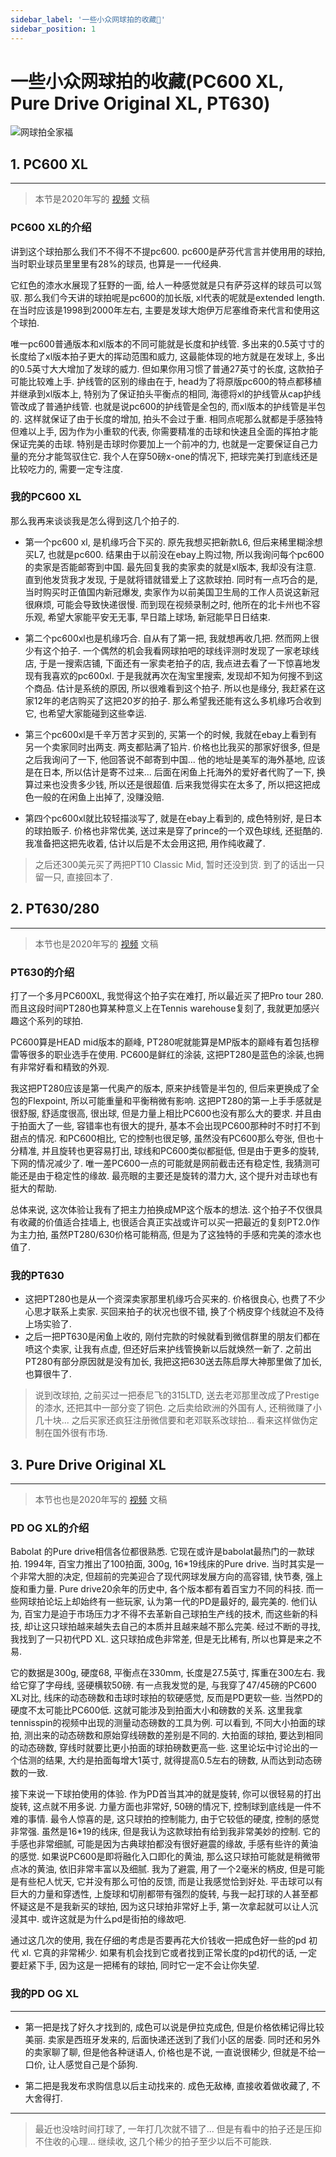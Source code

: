 ```yaml
---
sidebar_label: '一些小众网球拍的收藏🎾'
sidebar_position: 1
---
```


# 一些小众网球拍的收藏(PC600 XL, Pure Drive Original XL, PT630)

![网球拍全家福](/img/tennis/racquets.jpg)

## 1. PC600 XL

---

> 本节是2020年写的 [视频](https://www.bilibili.com/video/BV1MA411b7XA/) 文稿

### PC600 XL的介绍

讲到这个球拍那么我们不不得不不提pc600. pc600是萨芬代⾔言并使⽤用的球拍, 当时职业球员⾥里里有28%的球员, 也算是⼀一代经典. 

它红⾊的漆⽔水展现了狂野的⼀面, 给⼈一种感觉就是只有萨芬这样的球员可以驾驭. 那么我们今天讲的球拍呢是pc600的加⻓版, xl代表的呢就是extended length. 在当时应该是1998到2000年左右, 主要是发球⼤炮伊万尼塞维奇来代言和使用这个球拍. 

唯一pc600普通版本和xl版本的不同可能就是长度和护线管. 多出来的0.5英⼨寸的长度给了xl版本拍子更大的挥动范围和威力, 这最能体现的地⽅就是在发球上, 多出的0.5英⼨⼤大增加了发球的威力. 但如果你⽤习惯了普通27英⼨的长度, 这款拍⼦可能比较难上手. 护线管的区别的缘由在于, head为了将原版pc600的特点都移植并继承到xl版本上, 特别为了保证拍头平衡点的相同, 海德将xl的护线管从cap护线管改成了普通护线管. 也就是说pc600的护线管是全包的, ⽽xl版本的护线管是半包的. 这样就保证了由于长度的增加, 拍头不会过于重. 相同点呢那么就都是⼿感独特但难以上手, 因为作为⼩重软的代表, 你需要精准的击球和快速且全⾯的挥拍才能保证完美的击球. 特别是击球时你要加上⼀个前冲的⼒, 也就是⼀定要保证⾃己力量的充分才能驾驭住它. 我个人在穿50磅x-one的情况下, 把球完美打到底线还是比较吃力的, 需要⼀定专注度.

### 我的PC600 XL

那么我再来谈谈我是怎么得到这几个拍⼦的.

- 第⼀个pc600 xl, 是机缘巧合下买的. 原先我想买把新款L6, 但后来稀⾥糊涂想买L7, 也就是pc600. 结果由于以前没在ebay上购过物, 所以我询问每个pc600的卖家是否能邮寄到中国. 最先回复我的卖家卖的就是xl版本, 我却没有注意. 直到他发货我才发现, 于是就将错就错爱上了这款球拍. 同时有⼀点巧合的是, 当时购买时正值国内新冠爆发, 卖家作为以前美国卫生局的⼯作⼈员说这新冠很麻烦, 可能会导致快递很慢. 而到现在视频录制之时, 他所在的北卡州也不容乐观, 希望⼤家能平安⽆无事, 早⽇踏上球场, 新冠能早⽇日结束.

- 第⼆个pc600xl也是机缘巧合. 自从有了第一把, 我就想再收⼏把. 然⽽网上很少有这个拍⼦. ⼀个偶然的机会我看网球拍吧的球线评测时发现了⼀家⽼球线店, 于是⼀搜索店铺, 下面还有⼀家卖老拍⼦的店, 我点进去看了⼀下惊喜地发现有我喜欢的pc600xl. 于是我就再次在淘宝⾥搜索, 发现却不知为何搜不到这个商品. 估计是系统的原因, 所以很难看到这个拍⼦. 所以也是缘分, 我赶紧在这家12年的老店购买了这把20岁的拍⼦. 那么希望我还能有这么多机缘巧合收到它, 也希望⼤家能碰到这些幸运.

- 第三个pc600xl是千辛万苦才买到的, 买第一个的时候, 我就在ebay上看到有另一个卖家同时出两支. 两支都贴满了铅片. 价格也比我买的那家好很多, 但是之后我询问了一下, 他回答说不邮寄到中国... 他的地址是美军的海外基地, 应该是在日本, 所以估计是寄不过来... 后面在闲鱼上托海外的爱好者代购了一下, 换算过来也没贵多少钱, 所以还是很超值. 后来我觉得实在太多了, 所以把这把成色一般的在闲鱼上出掉了, 没赚没赔.

- 第四个pc600xl就比较轻描淡写了, 就是在ebay上看到的, 成色特别好, 是日本的球拍贩子. 价格也非常优美, 送过来是穿了prince的一个双色球线, 还挺酷的. 我准备把这把先收着, 估计以后是不太会用这把, 用作纯收藏了.

> 之后还300美元买了两把PT10 Classic Mid, 暂时还没到货. 到了的话出一只留一只, 直接回本了.

## 2. PT630/280

---

> 本节也是2020年写的 [视频](https://www.bilibili.com/video/BV1Pi4y1b7yD/) 文稿


### PT630的介绍

打了一个多月PC600XL, 我觉得这个拍子实在难打, 所以最近买了把Pro tour 280. 而且这段时间PT280也算某种意义上在Tennis warehouse复刻了, 我就更加感兴趣这个系列的球拍.

PC600算是HEAD mid版本的巅峰, PT280呢就能算是MP版本的巅峰有着包括穆雷等很多的职业选手在使用. 
PC600是鲜红的涂装, 这把PT280是蓝色的涂装,也拥有非常好看和精致的外观.

我这把PT280应该是第一代奥产的版本, 原来护线管是半包的, 但后来更换成了全包的Flexpoint, 所以可能重量和平衡稍微有影响.
这把PT280的第一上手手感就是很舒服, 舒适度很高, 很出球, 但是力量上相比PC600也没有那么大的要求. 并且由于拍面大了一些, 容错率也有很大的提升, 基本不会出现PC600那种时不时打不到甜点的情况. 和PC600相比, 它的控制也很足够, 虽然没有PC600那么夸张, 但也十分精准, 并且旋转也更容易打出, 球线和PC600类似都挺低, 但是由于更多的旋转, 下网的情况减少了. 唯一差PC600一点的可能就是网前截击还有稳定性, 我猜测可能还是由于稳定性的缘故. 最亮眼的主要还是旋转的潜力大, 这个提升对击球也有挺大的帮助.

总体来说, 这次体验让我有了把主力拍换成MP这个版本的想法. 这个拍子不仅很具有收藏的价值适合挂墙上, 也很适合真正实战或许可以买一把最近的复刻PT2.0作为主力拍, 虽然PT280/630价格可能稍高, 但是为了这独特的手感和完美的漆水也值了.

### 我的PT630

- 这把PT280也是从一个资深卖家那里机缘巧合买来的. 价格很良心, 也费了不少心思才联系上卖家. 买回来拍子的状况也很不错, 换了个柄皮穿个线就迫不及待上场实验了.
- 之后一把PT630是闲鱼上收的, 刚付完款的时候就看到微信群里的朋友们都在喷这个卖家, 让我有点虚, 但还好后来护线管换新以后就焕然一新了. 之前出PT280有部分原因就是没有加长, 我把这把630送去陈启厚大神那里做了加长, 也算很牛了. 
> 说到改球拍, 之前买过一把泰尼飞的315LTD, 送去老邓那里改成了Prestige的漆水, 还把其中一部分变了铜色. 之后卖给欧洲的外国有人, 还稍微赚了小几十块... 之后买家还疯狂注册微信要和老邓联系改球拍... 看来这样做伪定制在国外很有市场.

## 3. Pure Drive Original XL

---

> 本节也也是2020年写的 [视频](https://www.bilibili.com/video/BV1rk4y1y74o/) 文稿

### PD OG XL的介绍

Babolat 的Pure drive相信各位都很熟悉. 它现在或许是babolat最热门的一款球拍. 1994年, 百宝力推出了100拍面, 300g, 16*19线床的Pure drive. 当时其实是一个非常大胆的决定, 但超前的完美迎合了现代网球发展方向的高容错, 快节奏, 强上旋和重力量. Pure drive20余年的历史中, 各个版本都有着百宝力不同的科技. 而一些网球拍论坛上却始终有一些玩家, 认为第一代的PD是最好的, 最完美的. 他们认为, 百宝力是迫于市场压力才不得不去革新自己球拍生产线的技术, 而这些新的科技, 却让这只球拍越来越失去自己的本质并且越来越不那么完美. 经过不断的寻找, 我找到了一只初代PD XL. 这只球拍成色非常差, 但是无比稀有, 所以也算是来之不易.

它的数据是300g, 硬度68, 平衡点在330mm, 长度是27.5英寸, 挥重在300左右. 我给它穿了字母线, 竖硬横软50磅. 有一点我发觉的是, 与我穿了47/45磅的PC600 XL对比, 线床的动态磅数和击球时球拍的软硬感觉, 反而是PD更软一些. 当然PD的硬度不太可能比PC600低. 这就可能涉及到拍面大小和磅数的关系. 这里我拿tennisspin的视频中出现的测量动态磅数的工具为例. 可以看到, 不同大小拍面的球拍, 测出来的动态磅数和原始穿线磅数的差别是不同的. 大拍面的球拍, 要达到相同的动态磅数, 穿线时就要比更小拍面的球拍磅数更高一些. 这里论坛中讨论出的一个估测的结果, 大约是拍面每增大1英寸, 就得提高0.5左右的磅数, 从而达到动态磅数的一致.

接下来说一下球拍使用的体验. 作为PD首当其冲的就是旋转, 你可以很轻易的打出旋转, 这点就不用多说. 力量方面也非常好, 50磅的情况下, 控制球到底线是一件不难的事情. 最令人惊喜的是, 这只球拍的控制能力, 由于它较低的硬度, 控制的感觉非常强. 虽然是16*19的线床, 但是我认为这款球拍有给到我非常美妙的控制. 它的手感也非常细腻, 可能是因为古典球拍都没有很好避震的缘故, 手感有些许的黄油的感觉. 如果说PC600是即将融化入口即化的黄油, 那么这只球拍可能就是稍微带点冰的黄油, 依旧非常丰富以及细腻. 我为了避震, 用了一个2毫米的柄皮, 但是可能是有些杞人忧天, 它并没有那么可怕的反馈, 而是让我感觉恰到好处. 平击球可以有巨大的力量和穿透性, 上旋球和切削都带有强烈的旋转, 与我一起打球的人甚至都怀疑这是不是我新买的球拍, 因为这只球拍非常好上手, 第一次拿起就可以让人沉浸其中. 或许这就是为什么pd是街拍的缘故吧. 

通过这几次的使用, 我在仔细的考虑是否要再花大价钱收一把成色好一些的pd 初代 xl. 它真的非常稀少. 如果有机会找到它或者找到正常长度的pd初代的话, 一定要赶紧下手, 因为这是一把稀有的球拍, 同时它一定不会让你失望. 

### 我的PD OG XL

---

- 第一把是找了好久才找到的, 成色可以说是伊拉克成色, 但是价格依稀记得比较美丽. 卖家是西班牙发来的, 后面快递还送到了我们小区的居委. 同时还和另外的卖家聊了聊, 但是他各种谜语人, 价格也是不说, 一直说很稀少, 但就是不给一口价, 让人感觉自己是个舔狗.

- 第二把是我发布求购信息以后主动找来的. 成色无敌棒, 直接收着做收藏了, 不大舍得打.

---
> 最近也没啥时间打球了, 一年打几次就不错了... 但是有看中的拍子还是压抑不住收的心理... 继续收, 这几个稀少的拍子至少以后不可能跌.
